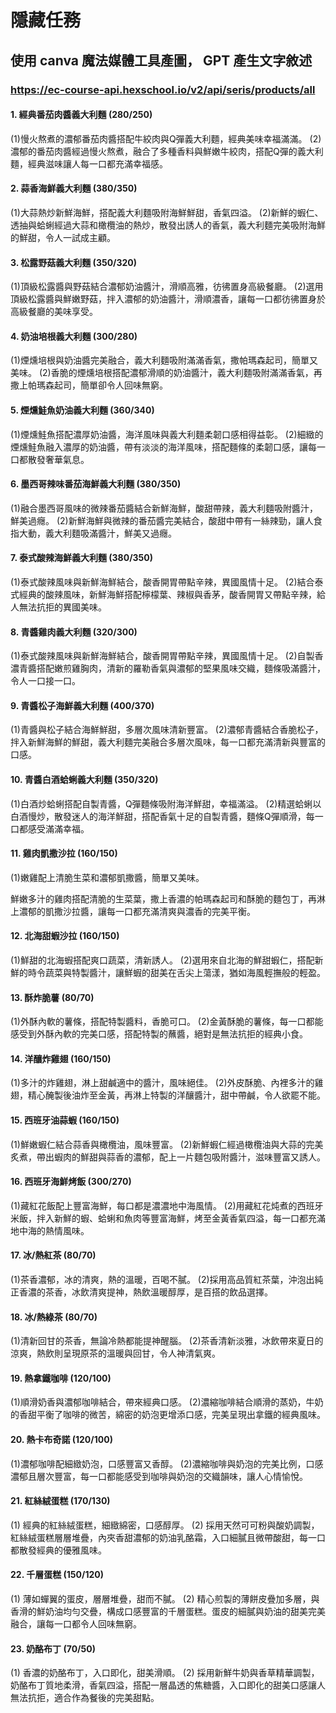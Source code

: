 # 隱藏任務
## 使用 canva 魔法媒體工具產圖， GPT 產生文字敘述 
### https://ec-course-api.hexschool.io/v2/api/seris/products/all

#### 1. 經典番茄肉醬義大利麵 (280/250)
(1)慢火熬煮的濃郁番茄肉醬搭配牛絞肉與Q彈義大利麵，經典美味幸福滿滿。
(2)濃郁的番茄肉醬經過慢火熬煮，融合了多種香料與鮮嫩牛絞肉，搭配Q彈的義大利麵，經典滋味讓人每一口都充滿幸福感。

#### 2. 蒜香海鮮義大利麵 (380/350)
(1)大蒜熱炒新鮮海鮮，搭配義大利麵吸附海鮮鮮甜，香氣四溢。
(2)新鮮的蝦仁、透抽與蛤蜊經過大蒜和橄欖油的熱炒，散發出誘人的香氣，義大利麵完美吸附海鮮的鮮甜，令人一試成主顧。

#### 3. 松露野菇義大利麵 (350/320)
(1)頂級松露醬與野菇結合濃郁奶油醬汁，滑順高雅，彷彿置身高級餐廳。
(2)選用頂級松露醬與鮮嫩野菇，拌入濃郁的奶油醬汁，滑順濃香，讓每一口都彷彿置身於高級餐廳的美味享受。

#### 4. 奶油培根義大利麵 (300/280)
(1)煙燻培根與奶油醬完美融合，義大利麵吸附滿滿香氣，撒帕瑪森起司，簡單又美味。
(2)香脆的煙燻培根搭配濃郁滑順的奶油醬汁，義大利麵吸附滿滿香氣，再撒上帕瑪森起司，簡單卻令人回味無窮。

#### 5. 煙燻鮭魚奶油義大利麵 (360/340)
(1)煙燻鮭魚搭配濃厚奶油醬，海洋風味與義大利麵柔韌口感相得益彰。
(2)細緻的煙燻鮭魚融入濃厚的奶油醬，帶有淡淡的海洋風味，搭配麵條的柔韌口感，讓每一口都散發奢華氣息。

#### 6. 墨西哥辣味番茄海鮮義大利麵 (380/350)
(1)融合墨西哥風味的微辣番茄醬結合新鮮海鮮，酸甜帶辣，義大利麵吸附醬汁，鮮美過癮。
(2)新鮮海鮮與微辣的番茄醬完美結合，酸甜中帶有一絲辣勁，讓人食指大動，義大利麵吸滿醬汁，鮮美又過癮。

#### 7. 泰式酸辣海鮮義大利麵 (380/350)
(1)泰式酸辣風味與新鮮海鮮結合，酸香開胃帶點辛辣，異國風情十足。
(2)結合泰式經典的酸辣風味，新鮮海鮮搭配檸檬葉、辣椒與香茅，酸香開胃又帶點辛辣，給人無法抗拒的異國美味。

#### 8. 青醬雞肉義大利麵 (320/300)
(1)泰式酸辣風味與新鮮海鮮結合，酸香開胃帶點辛辣，異國風情十足。
(2)自製香濃青醬搭配嫩煎雞胸肉，清新的羅勒香氣與濃郁的堅果風味交織，麵條吸滿醬汁，令人一口接一口。

#### 9. 青醬松子海鮮義大利麵 (400/370)
(1)青醬與松子結合海鮮鮮甜，多層次風味清新豐富。
(2)濃郁青醬結合香脆松子，拌入新鮮海鮮的鮮甜，義大利麵完美融合多層次風味，每一口都充滿清新與豐富的口感。

#### 10. 青醬白酒蛤蜊義大利麵 (350/320)
(1)白酒炒蛤蜊搭配自製青醬，Q彈麵條吸附海洋鮮甜，幸福滿溢。
(2)精選蛤蜊以白酒慢炒，散發迷人的海洋鮮甜，搭配香氣十足的自製青醬，麵條Q彈順滑，每一口都感受滿滿幸福。

#### 11. 雞肉凱撒沙拉 (160/150)
(1)嫩雞配上清脆生菜和濃郁凱撒醬，簡單又美味。

鮮嫩多汁的雞肉搭配清脆的生菜葉，撒上香濃的帕瑪森起司和酥脆的麵包丁，再淋上濃郁的凱撒沙拉醬，讓每一口都充滿清爽與濃香的完美平衡。

#### 12. 北海甜蝦沙拉 (160/150)
(1)鮮甜的北海蝦搭配爽口蔬菜，清新誘人。
(2)選用來自北海的鮮甜蝦仁，搭配新鮮的時令蔬菜與特製醬汁，讓鮮蝦的甜美在舌尖上蕩漾，猶如海風輕撫般的輕盈。

#### 13. 酥炸脆薯 (80/70)
(1)外酥內軟的薯條，搭配特製醬料，香脆可口。
(2)金黃酥脆的薯條，每一口都能感受到外酥內軟的完美口感，搭配特製的蘸醬，絕對是無法抗拒的經典小食。

#### 14. 洋釀炸雞翅 (160/150)
(1)多汁的炸雞翅，淋上甜鹹適中的醬汁，風味絕佳。
(2)外皮酥脆、內裡多汁的雞翅，精心醃製後油炸至金黃，再淋上特製的洋釀醬汁，甜中帶鹹，令人欲罷不能。

#### 15. 西班牙油蒜蝦 (160/150)
(1)鮮嫩蝦仁結合蒜香與橄欖油，風味豐富。
(2)新鮮蝦仁經過橄欖油與大蒜的完美炙煮，帶出蝦肉的鮮甜與蒜香的濃郁，配上一片麵包吸附醬汁，滋味豐富又誘人。

#### 16. 西班牙海鮮烤飯 (300/270)
(1)藏紅花飯配上豐富海鮮，每口都是濃濃地中海風情。
(2)用藏紅花炖煮的西班牙米飯，拌入新鮮的蝦、蛤蜊和魚肉等豐富海鮮，烤至金黃香氣四溢，每一口都充滿地中海的熱情風味。

#### 17. 冰/熱紅茶 (80/70)
(1)茶香濃郁，冰的清爽，熱的溫暖，百喝不膩。
(2)採用高品質紅茶葉，沖泡出純正香濃的茶香，冰飲清爽提神，熱飲溫暖醇厚，是百搭的飲品選擇。

#### 18. 冰/熱綠茶 (80/70)
(1)清新回甘的茶香，無論冷熱都能提神醒腦。
(2)茶香清新淡雅，冰飲帶來夏日的涼爽，熱飲則呈現原茶的溫暖與回甘，令人神清氣爽。

#### 19. 熱拿鐵咖啡 (120/100)
(1)順滑奶香與濃郁咖啡結合，帶來經典口感。
(2)濃縮咖啡結合順滑的蒸奶，牛奶的香甜平衡了咖啡的微苦，綿密的奶泡更增添口感，完美呈現出拿鐵的經典風味。

#### 20. 熱卡布奇諾 (120/100)
(1)濃郁咖啡配細緻奶泡，口感豐富又香醇。
(2)濃縮咖啡與奶泡的完美比例，口感濃郁且層次豐富，每一口都能感受到咖啡與奶泡的交織韻味，讓人心情愉悅。

#### 21. 紅絲絨蛋糕 (170/130)
(1) 經典的紅絲絨蛋糕，細緻綿密，口感醇厚。
(2) 採用天然可可粉與酸奶調製，紅絲絨蛋糕層層堆疊，內夾香甜濃郁的奶油乳酪霜，入口細膩且微帶酸甜，每一口都散發經典的優雅風味。

#### 22. 千層蛋糕 (150/120)
(1) 薄如蟬翼的蛋皮，層層堆疊，甜而不膩。
(2) 精心煎製的薄餅皮疊加多層，與香滑的鮮奶油均勻交疊，構成口感豐富的千層蛋糕。蛋皮的細膩與奶油的甜美完美融合，讓每一口都令人回味無窮。

#### 23. 奶酪布丁 (70/50)
(1) 香濃的奶酪布丁，入口即化，甜美滑順。
(2) 採用新鮮牛奶與香草精華調製，奶酪布丁質地柔滑，香氣四溢，搭配一層晶透的焦糖醬，入口即化的甜美口感讓人無法抗拒，適合作為餐後的完美甜點。
